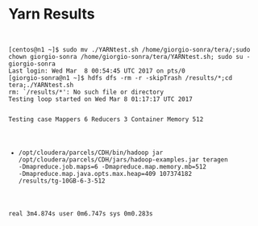 # Yarn Results


<div style="overflow-y: scroll; height:400px;"><pre><code>
[centos@n1 ~]$ sudo mv ./YARNtest.sh /home/giorgio-sonra/tera/;sudo chown giorgio-sonra /home/giorgio-sonra/tera/YARNtest.sh; sudo su - giorgio-sonra
Last login: Wed Mar  8 00:54:45 UTC 2017 on pts/0
[giorgio-sonra@n1 ~]$ hdfs dfs -rm -r -skipTrash /results/*;cd tera;./YARNtest.sh
rm: `/results/*': No such file or directory
Testing loop started on Wed Mar 8 01:17:17 UTC 2017

Testing case
Mappers 6
Reducers 3
Container Memory 512
+ /opt/cloudera/parcels/CDH/bin/hadoop jar /opt/cloudera/parcels/CDH/jars/hadoop-examples.jar teragen -Dmapreduce.job.maps=6 -Dmapreduce.map.memory.mb=512 -Dmapreduce.map.java.opts.max.heap=409 107374182 /results/tg-10GB-6-3-512

real	3m4.874s
user	0m6.747s
sys	0m0.283s
+ /opt/cloudera/parcels/CDH/bin/hadoop jar /opt/cloudera/parcels/CDH/jars/hadoop-examples.jar terasort -Dmapreduce.job.maps=6 -Dmapreduce.job.reduces=3 -Dmapreduce.map.memory.mb=512 -Dmapreduce.map.java.opts.max.heap=409 -Dmapreduce.reduce.memory.mb=512 -Dmapreduce.reduce.java.opts.max.heap=409 /results/tg-10GB-6-3-512 /results/ts-10GB-6-3-512

real	4m6.026s
user	0m8.819s
sys	0m0.315s
+ set +x
Deleted /results/tg-10GB-6-3-512
Deleted /results/ts-10GB-6-3-512

Testing case
Mappers 6
Reducers 3
Container Memory 1024
+ /opt/cloudera/parcels/CDH/bin/hadoop jar /opt/cloudera/parcels/CDH/jars/hadoop-examples.jar teragen -Dmapreduce.job.maps=6 -Dmapreduce.map.memory.mb=1024 -Dmapreduce.map.java.opts.max.heap=819 107374182 /results/tg-10GB-6-3-1024

real	2m48.788s
user	0m6.392s
sys	0m0.304s
+ /opt/cloudera/parcels/CDH/bin/hadoop jar /opt/cloudera/parcels/CDH/jars/hadoop-examples.jar terasort -Dmapreduce.job.maps=6 -Dmapreduce.job.reduces=3 -Dmapreduce.map.memory.mb=1024 -Dmapreduce.map.java.opts.max.heap=819 -Dmapreduce.reduce.memory.mb=1024 -Dmapreduce.reduce.java.opts.max.heap=819 /results/tg-10GB-6-3-1024 /results/ts-10GB-6-3-1024

real	4m15.189s
user	0m8.517s
sys	0m0.358s
+ set +x
Deleted /results/tg-10GB-6-3-1024
Deleted /results/ts-10GB-6-3-1024

Testing case
Mappers 6
Reducers 3
Container Memory 2048
+ /opt/cloudera/parcels/CDH/bin/hadoop jar /opt/cloudera/parcels/CDH/jars/hadoop-examples.jar teragen -Dmapreduce.job.maps=6 -Dmapreduce.map.memory.mb=2048 -Dmapreduce.map.java.opts.max.heap=1638 107374182 /results/tg-10GB-6-3-2048

real	3m3.247s
user	0m6.445s
sys	0m0.270s
+ /opt/cloudera/parcels/CDH/bin/hadoop jar /opt/cloudera/parcels/CDH/jars/hadoop-examples.jar terasort -Dmapreduce.job.maps=6 -Dmapreduce.job.reduces=3 -Dmapreduce.map.memory.mb=2048 -Dmapreduce.map.java.opts.max.heap=1638 -Dmapreduce.reduce.memory.mb=2048 -Dmapreduce.reduce.java.opts.max.heap=1638 /results/tg-10GB-6-3-2048 /results/ts-10GB-6-3-2048

real	3m58.502s
user	0m8.498s
sys	0m0.329s
+ set +x
Deleted /results/tg-10GB-6-3-2048
Deleted /results/ts-10GB-6-3-2048

Testing case
Mappers 6
Reducers 3
Container Memory 2730
+ /opt/cloudera/parcels/CDH/bin/hadoop jar /opt/cloudera/parcels/CDH/jars/hadoop-examples.jar teragen -Dmapreduce.job.maps=6 -Dmapreduce.map.memory.mb=2730 -Dmapreduce.map.java.opts.max.heap=2184 107374182 /results/tg-10GB-6-3-2730

real	2m55.616s
user	0m6.163s
sys	0m0.275s
+ /opt/cloudera/parcels/CDH/bin/hadoop jar /opt/cloudera/parcels/CDH/jars/hadoop-examples.jar terasort -Dmapreduce.job.maps=6 -Dmapreduce.job.reduces=3 -Dmapreduce.map.memory.mb=2730 -Dmapreduce.map.java.opts.max.heap=2184 -Dmapreduce.reduce.memory.mb=2730 -Dmapreduce.reduce.java.opts.max.heap=2184 /results/tg-10GB-6-3-2730 /results/ts-10GB-6-3-2730

real	4m16.464s
user	0m8.690s
sys	0m0.330s
+ set +x
Deleted /results/tg-10GB-6-3-2730
Deleted /results/ts-10GB-6-3-2730

Testing case
Mappers 6
Reducers 6
Container Memory 512
+ /opt/cloudera/parcels/CDH/bin/hadoop jar /opt/cloudera/parcels/CDH/jars/hadoop-examples.jar teragen -Dmapreduce.job.maps=6 -Dmapreduce.map.memory.mb=512 -Dmapreduce.map.java.opts.max.heap=409 107374182 /results/tg-10GB-6-6-512

real	2m53.985s
user	0m6.052s
sys	0m0.324s
+ /opt/cloudera/parcels/CDH/bin/hadoop jar /opt/cloudera/parcels/CDH/jars/hadoop-examples.jar terasort -Dmapreduce.job.maps=6 -Dmapreduce.job.reduces=6 -Dmapreduce.map.memory.mb=512 -Dmapreduce.map.java.opts.max.heap=409 -Dmapreduce.reduce.memory.mb=512 -Dmapreduce.reduce.java.opts.max.heap=409 /results/tg-10GB-6-6-512 /results/ts-10GB-6-6-512

real	3m57.228s
user	0m8.154s
sys	0m0.324s
+ set +x
Deleted /results/tg-10GB-6-6-512
Deleted /results/ts-10GB-6-6-512

Testing case
Mappers 6
Reducers 6
Container Memory 1024
+ /opt/cloudera/parcels/CDH/bin/hadoop jar /opt/cloudera/parcels/CDH/jars/hadoop-examples.jar teragen -Dmapreduce.job.maps=6 -Dmapreduce.map.memory.mb=1024 -Dmapreduce.map.java.opts.max.heap=819 107374182 /results/tg-10GB-6-6-1024

real	2m52.809s
user	0m6.239s
sys	0m0.268s
+ /opt/cloudera/parcels/CDH/bin/hadoop jar /opt/cloudera/parcels/CDH/jars/hadoop-examples.jar terasort -Dmapreduce.job.maps=6 -Dmapreduce.job.reduces=6 -Dmapreduce.map.memory.mb=1024 -Dmapreduce.map.java.opts.max.heap=819 -Dmapreduce.reduce.memory.mb=1024 -Dmapreduce.reduce.java.opts.max.heap=819 /results/tg-10GB-6-6-1024 /results/ts-10GB-6-6-1024

real	3m46.358s
user	0m8.615s
sys	0m0.299s
+ set +x
Deleted /results/tg-10GB-6-6-1024
Deleted /results/ts-10GB-6-6-1024

Testing case
Mappers 6
Reducers 6
Container Memory 2048
+ /opt/cloudera/parcels/CDH/bin/hadoop jar /opt/cloudera/parcels/CDH/jars/hadoop-examples.jar teragen -Dmapreduce.job.maps=6 -Dmapreduce.map.memory.mb=2048 -Dmapreduce.map.java.opts.max.heap=1638 107374182 /results/tg-10GB-6-6-2048

real	2m55.605s
user	0m6.096s
sys	0m0.279s
+ /opt/cloudera/parcels/CDH/bin/hadoop jar /opt/cloudera/parcels/CDH/jars/hadoop-examples.jar terasort -Dmapreduce.job.maps=6 -Dmapreduce.job.reduces=6 -Dmapreduce.map.memory.mb=2048 -Dmapreduce.map.java.opts.max.heap=1638 -Dmapreduce.reduce.memory.mb=2048 -Dmapreduce.reduce.java.opts.max.heap=1638 /results/tg-10GB-6-6-2048 /results/ts-10GB-6-6-2048

real	3m39.623s
user	0m8.128s
sys	0m0.325s
+ set +x
Deleted /results/tg-10GB-6-6-2048
Deleted /results/ts-10GB-6-6-2048

Testing case
Mappers 6
Reducers 6
Container Memory 2730
+ /opt/cloudera/parcels/CDH/bin/hadoop jar /opt/cloudera/parcels/CDH/jars/hadoop-examples.jar teragen -Dmapreduce.job.maps=6 -Dmapreduce.map.memory.mb=2730 -Dmapreduce.map.java.opts.max.heap=2184 107374182 /results/tg-10GB-6-6-2730

real	2m53.396s
user	0m6.039s
sys	0m0.267s
+ /opt/cloudera/parcels/CDH/bin/hadoop jar /opt/cloudera/parcels/CDH/jars/hadoop-examples.jar terasort -Dmapreduce.job.maps=6 -Dmapreduce.job.reduces=6 -Dmapreduce.map.memory.mb=2730 -Dmapreduce.map.java.opts.max.heap=2184 -Dmapreduce.reduce.memory.mb=2730 -Dmapreduce.reduce.java.opts.max.heap=2184 /results/tg-10GB-6-6-2730 /results/ts-10GB-6-6-2730

real	4m5.306s
user	0m8.336s
sys	0m0.331s
+ set +x
Deleted /results/tg-10GB-6-6-2730
Deleted /results/ts-10GB-6-6-2730

Testing case
Mappers 6
Reducers 8
Container Memory 512
+ /opt/cloudera/parcels/CDH/bin/hadoop jar /opt/cloudera/parcels/CDH/jars/hadoop-examples.jar teragen -Dmapreduce.job.maps=6 -Dmapreduce.map.memory.mb=512 -Dmapreduce.map.java.opts.max.heap=409 107374182 /results/tg-10GB-6-8-512

real	3m7.431s
user	0m6.105s
sys	0m0.278s
+ /opt/cloudera/parcels/CDH/bin/hadoop jar /opt/cloudera/parcels/CDH/jars/hadoop-examples.jar terasort -Dmapreduce.job.maps=6 -Dmapreduce.job.reduces=8 -Dmapreduce.map.memory.mb=512 -Dmapreduce.map.java.opts.max.heap=409 -Dmapreduce.reduce.memory.mb=512 -Dmapreduce.reduce.java.opts.max.heap=409 /results/tg-10GB-6-8-512 /results/ts-10GB-6-8-512

real	3m54.540s
user	0m8.143s
sys	0m0.324s
+ set +x
Deleted /results/tg-10GB-6-8-512
Deleted /results/ts-10GB-6-8-512

Testing case
Mappers 6
Reducers 8
Container Memory 1024
+ /opt/cloudera/parcels/CDH/bin/hadoop jar /opt/cloudera/parcels/CDH/jars/hadoop-examples.jar teragen -Dmapreduce.job.maps=6 -Dmapreduce.map.memory.mb=1024 -Dmapreduce.map.java.opts.max.heap=819 107374182 /results/tg-10GB-6-8-1024

real	2m43.936s
user	0m6.037s
sys	0m0.284s
+ /opt/cloudera/parcels/CDH/bin/hadoop jar /opt/cloudera/parcels/CDH/jars/hadoop-examples.jar terasort -Dmapreduce.job.maps=6 -Dmapreduce.job.reduces=8 -Dmapreduce.map.memory.mb=1024 -Dmapreduce.map.java.opts.max.heap=819 -Dmapreduce.reduce.memory.mb=1024 -Dmapreduce.reduce.java.opts.max.heap=819 /results/tg-10GB-6-8-1024 /results/ts-10GB-6-8-1024

real	3m36.809s
user	0m8.686s
sys	0m0.307s
+ set +x
Deleted /results/tg-10GB-6-8-1024
Deleted /results/ts-10GB-6-8-1024

Testing case
Mappers 6
Reducers 8
Container Memory 2048
+ /opt/cloudera/parcels/CDH/bin/hadoop jar /opt/cloudera/parcels/CDH/jars/hadoop-examples.jar teragen -Dmapreduce.job.maps=6 -Dmapreduce.map.memory.mb=2048 -Dmapreduce.map.java.opts.max.heap=1638 107374182 /results/tg-10GB-6-8-2048

real	2m39.466s
user	0m6.463s
sys	0m0.259s
+ /opt/cloudera/parcels/CDH/bin/hadoop jar /opt/cloudera/parcels/CDH/jars/hadoop-examples.jar terasort -Dmapreduce.job.maps=6 -Dmapreduce.job.reduces=8 -Dmapreduce.map.memory.mb=2048 -Dmapreduce.map.java.opts.max.heap=1638 -Dmapreduce.reduce.memory.mb=2048 -Dmapreduce.reduce.java.opts.max.heap=1638 /results/tg-10GB-6-8-2048 /results/ts-10GB-6-8-2048

real	3m43.659s
user	0m8.611s
sys	0m0.320s
+ set +x
Deleted /results/tg-10GB-6-8-2048
Deleted /results/ts-10GB-6-8-2048

Testing case
Mappers 6
Reducers 8
Container Memory 2730
+ /opt/cloudera/parcels/CDH/bin/hadoop jar /opt/cloudera/parcels/CDH/jars/hadoop-examples.jar teragen -Dmapreduce.job.maps=6 -Dmapreduce.map.memory.mb=2730 -Dmapreduce.map.java.opts.max.heap=2184 107374182 /results/tg-10GB-6-8-2730

real	2m51.586s
user	0m6.045s
sys	0m0.251s
+ /opt/cloudera/parcels/CDH/bin/hadoop jar /opt/cloudera/parcels/CDH/jars/hadoop-examples.jar terasort -Dmapreduce.job.maps=6 -Dmapreduce.job.reduces=8 -Dmapreduce.map.memory.mb=2730 -Dmapreduce.map.java.opts.max.heap=2184 -Dmapreduce.reduce.memory.mb=2730 -Dmapreduce.reduce.java.opts.max.heap=2184 /results/tg-10GB-6-8-2730 /results/ts-10GB-6-8-2730

real	4m6.066s
user	0m8.918s
sys	0m0.302s
+ set +x
Deleted /results/tg-10GB-6-8-2730
Deleted /results/ts-10GB-6-8-2730

Testing case
Mappers 6
Reducers 9
Container Memory 512
+ /opt/cloudera/parcels/CDH/bin/hadoop jar /opt/cloudera/parcels/CDH/jars/hadoop-examples.jar teragen -Dmapreduce.job.maps=6 -Dmapreduce.map.memory.mb=512 -Dmapreduce.map.java.opts.max.heap=409 107374182 /results/tg-10GB-6-9-512

real	2m51.133s
user	0m6.513s
sys	0m0.279s
+ /opt/cloudera/parcels/CDH/bin/hadoop jar /opt/cloudera/parcels/CDH/jars/hadoop-examples.jar terasort -Dmapreduce.job.maps=6 -Dmapreduce.job.reduces=9 -Dmapreduce.map.memory.mb=512 -Dmapreduce.map.java.opts.max.heap=409 -Dmapreduce.reduce.memory.mb=512 -Dmapreduce.reduce.java.opts.max.heap=409 /results/tg-10GB-6-9-512 /results/ts-10GB-6-9-512

real	3m44.606s
user	0m8.427s
sys	0m0.359s
+ set +x
Deleted /results/tg-10GB-6-9-512
Deleted /results/ts-10GB-6-9-512

Testing case
Mappers 6
Reducers 9
Container Memory 1024
+ /opt/cloudera/parcels/CDH/bin/hadoop jar /opt/cloudera/parcels/CDH/jars/hadoop-examples.jar teragen -Dmapreduce.job.maps=6 -Dmapreduce.map.memory.mb=1024 -Dmapreduce.map.java.opts.max.heap=819 107374182 /results/tg-10GB-6-9-1024

real	2m50.111s
user	0m6.121s
sys	0m0.272s
+ /opt/cloudera/parcels/CDH/bin/hadoop jar /opt/cloudera/parcels/CDH/jars/hadoop-examples.jar terasort -Dmapreduce.job.maps=6 -Dmapreduce.job.reduces=9 -Dmapreduce.map.memory.mb=1024 -Dmapreduce.map.java.opts.max.heap=819 -Dmapreduce.reduce.memory.mb=1024 -Dmapreduce.reduce.java.opts.max.heap=819 /results/tg-10GB-6-9-1024 /results/ts-10GB-6-9-1024

real	3m38.574s
user	0m8.656s
sys	0m0.320s
+ set +x
Deleted /results/tg-10GB-6-9-1024
Deleted /results/ts-10GB-6-9-1024

Testing case
Mappers 6
Reducers 9
Container Memory 2048
+ /opt/cloudera/parcels/CDH/bin/hadoop jar /opt/cloudera/parcels/CDH/jars/hadoop-examples.jar teragen -Dmapreduce.job.maps=6 -Dmapreduce.map.memory.mb=2048 -Dmapreduce.map.java.opts.max.heap=1638 107374182 /results/tg-10GB-6-9-2048

real	2m45.503s
user	0m6.072s
sys	0m0.257s
+ /opt/cloudera/parcels/CDH/bin/hadoop jar /opt/cloudera/parcels/CDH/jars/hadoop-examples.jar terasort -Dmapreduce.job.maps=6 -Dmapreduce.job.reduces=9 -Dmapreduce.map.memory.mb=2048 -Dmapreduce.map.java.opts.max.heap=1638 -Dmapreduce.reduce.memory.mb=2048 -Dmapreduce.reduce.java.opts.max.heap=1638 /results/tg-10GB-6-9-2048 /results/ts-10GB-6-9-2048

real	3m47.547s
user	0m8.432s
sys	0m0.340s
+ set +x
Deleted /results/tg-10GB-6-9-2048
Deleted /results/ts-10GB-6-9-2048

Testing case
Mappers 6
Reducers 9
Container Memory 2730
+ /opt/cloudera/parcels/CDH/bin/hadoop jar /opt/cloudera/parcels/CDH/jars/hadoop-examples.jar teragen -Dmapreduce.job.maps=6 -Dmapreduce.map.memory.mb=2730 -Dmapreduce.map.java.opts.max.heap=2184 107374182 /results/tg-10GB-6-9-2730

real	2m47.586s
user	0m6.139s
sys	0m0.274s
+ /opt/cloudera/parcels/CDH/bin/hadoop jar /opt/cloudera/parcels/CDH/jars/hadoop-examples.jar terasort -Dmapreduce.job.maps=6 -Dmapreduce.job.reduces=9 -Dmapreduce.map.memory.mb=2730 -Dmapreduce.map.java.opts.max.heap=2184 -Dmapreduce.reduce.memory.mb=2730 -Dmapreduce.reduce.java.opts.max.heap=2184 /results/tg-10GB-6-9-2730 /results/ts-10GB-6-9-2730

real	4m6.155s
user	0m8.688s
sys	0m0.319s
+ set +x
Deleted /results/tg-10GB-6-9-2730
Deleted /results/ts-10GB-6-9-2730

Testing case
Mappers 8
Reducers 3
Container Memory 512
+ /opt/cloudera/parcels/CDH/bin/hadoop jar /opt/cloudera/parcels/CDH/jars/hadoop-examples.jar teragen -Dmapreduce.job.maps=8 -Dmapreduce.map.memory.mb=512 -Dmapreduce.map.java.opts.max.heap=409 107374182 /results/tg-10GB-8-3-512

real	2m51.201s
user	0m6.528s
sys	0m0.276s
+ /opt/cloudera/parcels/CDH/bin/hadoop jar /opt/cloudera/parcels/CDH/jars/hadoop-examples.jar terasort -Dmapreduce.job.maps=8 -Dmapreduce.job.reduces=3 -Dmapreduce.map.memory.mb=512 -Dmapreduce.map.java.opts.max.heap=409 -Dmapreduce.reduce.memory.mb=512 -Dmapreduce.reduce.java.opts.max.heap=409 /results/tg-10GB-8-3-512 /results/ts-10GB-8-3-512

real	4m1.297s
user	0m8.903s
sys	0m0.338s
+ set +x
Deleted /results/tg-10GB-8-3-512
Deleted /results/ts-10GB-8-3-512

Testing case
Mappers 8
Reducers 3
Container Memory 1024
+ /opt/cloudera/parcels/CDH/bin/hadoop jar /opt/cloudera/parcels/CDH/jars/hadoop-examples.jar teragen -Dmapreduce.job.maps=8 -Dmapreduce.map.memory.mb=1024 -Dmapreduce.map.java.opts.max.heap=819 107374182 /results/tg-10GB-8-3-1024

real	2m46.603s
user	0m6.255s
sys	0m0.302s
+ /opt/cloudera/parcels/CDH/bin/hadoop jar /opt/cloudera/parcels/CDH/jars/hadoop-examples.jar terasort -Dmapreduce.job.maps=8 -Dmapreduce.job.reduces=3 -Dmapreduce.map.memory.mb=1024 -Dmapreduce.map.java.opts.max.heap=819 -Dmapreduce.reduce.memory.mb=1024 -Dmapreduce.reduce.java.opts.max.heap=819 /results/tg-10GB-8-3-1024 /results/ts-10GB-8-3-1024

real	4m6.744s
user	0m8.584s
sys	0m0.314s
+ set +x
Deleted /results/tg-10GB-8-3-1024
Deleted /results/ts-10GB-8-3-1024

Testing case
Mappers 8
Reducers 3
Container Memory 2048
+ /opt/cloudera/parcels/CDH/bin/hadoop jar /opt/cloudera/parcels/CDH/jars/hadoop-examples.jar teragen -Dmapreduce.job.maps=8 -Dmapreduce.map.memory.mb=2048 -Dmapreduce.map.java.opts.max.heap=1638 107374182 /results/tg-10GB-8-3-2048

real	2m46.880s
user	0m6.277s
sys	0m0.295s
+ /opt/cloudera/parcels/CDH/bin/hadoop jar /opt/cloudera/parcels/CDH/jars/hadoop-examples.jar terasort -Dmapreduce.job.maps=8 -Dmapreduce.job.reduces=3 -Dmapreduce.map.memory.mb=2048 -Dmapreduce.map.java.opts.max.heap=1638 -Dmapreduce.reduce.memory.mb=2048 -Dmapreduce.reduce.java.opts.max.heap=1638 /results/tg-10GB-8-3-2048 /results/ts-10GB-8-3-2048

real	3m46.158s
user	0m8.182s
sys	0m0.285s
+ set +x
Deleted /results/tg-10GB-8-3-2048
Deleted /results/ts-10GB-8-3-2048

Testing case
Mappers 8
Reducers 3
Container Memory 2730
+ /opt/cloudera/parcels/CDH/bin/hadoop jar /opt/cloudera/parcels/CDH/jars/hadoop-examples.jar teragen -Dmapreduce.job.maps=8 -Dmapreduce.map.memory.mb=2730 -Dmapreduce.map.java.opts.max.heap=2184 107374182 /results/tg-10GB-8-3-2730

real	3m3.766s
user	0m6.178s
sys	0m0.259s
+ /opt/cloudera/parcels/CDH/bin/hadoop jar /opt/cloudera/parcels/CDH/jars/hadoop-examples.jar terasort -Dmapreduce.job.maps=8 -Dmapreduce.job.reduces=3 -Dmapreduce.map.memory.mb=2730 -Dmapreduce.map.java.opts.max.heap=2184 -Dmapreduce.reduce.memory.mb=2730 -Dmapreduce.reduce.java.opts.max.heap=2184 /results/tg-10GB-8-3-2730 /results/ts-10GB-8-3-2730

real	4m12.976s
user	0m8.493s
sys	0m0.315s
+ set +x
Deleted /results/tg-10GB-8-3-2730
Deleted /results/ts-10GB-8-3-2730

Testing case
Mappers 8
Reducers 6
Container Memory 512
+ /opt/cloudera/parcels/CDH/bin/hadoop jar /opt/cloudera/parcels/CDH/jars/hadoop-examples.jar teragen -Dmapreduce.job.maps=8 -Dmapreduce.map.memory.mb=512 -Dmapreduce.map.java.opts.max.heap=409 107374182 /results/tg-10GB-8-6-512

real	2m48.352s
user	0m6.232s
sys	0m0.274s
+ /opt/cloudera/parcels/CDH/bin/hadoop jar /opt/cloudera/parcels/CDH/jars/hadoop-examples.jar terasort -Dmapreduce.job.maps=8 -Dmapreduce.job.reduces=6 -Dmapreduce.map.memory.mb=512 -Dmapreduce.map.java.opts.max.heap=409 -Dmapreduce.reduce.memory.mb=512 -Dmapreduce.reduce.java.opts.max.heap=409 /results/tg-10GB-8-6-512 /results/ts-10GB-8-6-512

real	3m40.772s
user	0m8.177s
sys	0m0.321s
+ set +x
Deleted /results/tg-10GB-8-6-512
Deleted /results/ts-10GB-8-6-512

Testing case
Mappers 8
Reducers 6
Container Memory 1024
+ /opt/cloudera/parcels/CDH/bin/hadoop jar /opt/cloudera/parcels/CDH/jars/hadoop-examples.jar teragen -Dmapreduce.job.maps=8 -Dmapreduce.map.memory.mb=1024 -Dmapreduce.map.java.opts.max.heap=819 107374182 /results/tg-10GB-8-6-1024

real	2m47.797s
user	0m6.533s
sys	0m0.281s
+ /opt/cloudera/parcels/CDH/bin/hadoop jar /opt/cloudera/parcels/CDH/jars/hadoop-examples.jar terasort -Dmapreduce.job.maps=8 -Dmapreduce.job.reduces=6 -Dmapreduce.map.memory.mb=1024 -Dmapreduce.map.java.opts.max.heap=819 -Dmapreduce.reduce.memory.mb=1024 -Dmapreduce.reduce.java.opts.max.heap=819 /results/tg-10GB-8-6-1024 /results/ts-10GB-8-6-1024

real	3m30.338s
user	0m8.488s
sys	0m0.329s
+ set +x
Deleted /results/tg-10GB-8-6-1024
Deleted /results/ts-10GB-8-6-1024

Testing case
Mappers 8
Reducers 6
Container Memory 2048
+ /opt/cloudera/parcels/CDH/bin/hadoop jar /opt/cloudera/parcels/CDH/jars/hadoop-examples.jar teragen -Dmapreduce.job.maps=8 -Dmapreduce.map.memory.mb=2048 -Dmapreduce.map.java.opts.max.heap=1638 107374182 /results/tg-10GB-8-6-2048

real	2m48.855s
user	0m6.090s
sys	0m0.280s
+ /opt/cloudera/parcels/CDH/bin/hadoop jar /opt/cloudera/parcels/CDH/jars/hadoop-examples.jar terasort -Dmapreduce.job.maps=8 -Dmapreduce.job.reduces=6 -Dmapreduce.map.memory.mb=2048 -Dmapreduce.map.java.opts.max.heap=1638 -Dmapreduce.reduce.memory.mb=2048 -Dmapreduce.reduce.java.opts.max.heap=1638 /results/tg-10GB-8-6-2048 /results/ts-10GB-8-6-2048

real	3m35.341s
user	0m8.292s
sys	0m0.326s
+ set +x
Deleted /results/tg-10GB-8-6-2048
Deleted /results/ts-10GB-8-6-2048

Testing case
Mappers 8
Reducers 6
Container Memory 2730
+ /opt/cloudera/parcels/CDH/bin/hadoop jar /opt/cloudera/parcels/CDH/jars/hadoop-examples.jar teragen -Dmapreduce.job.maps=8 -Dmapreduce.map.memory.mb=2730 -Dmapreduce.map.java.opts.max.heap=2184 107374182 /results/tg-10GB-8-6-2730

real	2m57.660s
user	0m6.154s
sys	0m0.243s
+ /opt/cloudera/parcels/CDH/bin/hadoop jar /opt/cloudera/parcels/CDH/jars/hadoop-examples.jar terasort -Dmapreduce.job.maps=8 -Dmapreduce.job.reduces=6 -Dmapreduce.map.memory.mb=2730 -Dmapreduce.map.java.opts.max.heap=2184 -Dmapreduce.reduce.memory.mb=2730 -Dmapreduce.reduce.java.opts.max.heap=2184 /results/tg-10GB-8-6-2730 /results/ts-10GB-8-6-2730

real	3m50.342s
user	0m7.899s
sys	0m0.336s
+ set +x
Deleted /results/tg-10GB-8-6-2730
Deleted /results/ts-10GB-8-6-2730

Testing case
Mappers 8
Reducers 8
Container Memory 512
+ /opt/cloudera/parcels/CDH/bin/hadoop jar /opt/cloudera/parcels/CDH/jars/hadoop-examples.jar teragen -Dmapreduce.job.maps=8 -Dmapreduce.map.memory.mb=512 -Dmapreduce.map.java.opts.max.heap=409 107374182 /results/tg-10GB-8-8-512

real	2m41.975s
user	0m6.248s
sys	0m0.271s
+ /opt/cloudera/parcels/CDH/bin/hadoop jar /opt/cloudera/parcels/CDH/jars/hadoop-examples.jar terasort -Dmapreduce.job.maps=8 -Dmapreduce.job.reduces=8 -Dmapreduce.map.memory.mb=512 -Dmapreduce.map.java.opts.max.heap=409 -Dmapreduce.reduce.memory.mb=512 -Dmapreduce.reduce.java.opts.max.heap=409 /results/tg-10GB-8-8-512 /results/ts-10GB-8-8-512

real	3m41.174s
user	0m9.017s
sys	0m0.353s
+ set +x
Deleted /results/tg-10GB-8-8-512
Deleted /results/ts-10GB-8-8-512

Testing case
Mappers 8
Reducers 8
Container Memory 1024
+ /opt/cloudera/parcels/CDH/bin/hadoop jar /opt/cloudera/parcels/CDH/jars/hadoop-examples.jar teragen -Dmapreduce.job.maps=8 -Dmapreduce.map.memory.mb=1024 -Dmapreduce.map.java.opts.max.heap=819 107374182 /results/tg-10GB-8-8-1024

real	2m45.048s
user	0m6.168s
sys	0m0.310s
+ /opt/cloudera/parcels/CDH/bin/hadoop jar /opt/cloudera/parcels/CDH/jars/hadoop-examples.jar terasort -Dmapreduce.job.maps=8 -Dmapreduce.job.reduces=8 -Dmapreduce.map.memory.mb=1024 -Dmapreduce.map.java.opts.max.heap=819 -Dmapreduce.reduce.memory.mb=1024 -Dmapreduce.reduce.java.opts.max.heap=819 /results/tg-10GB-8-8-1024 /results/ts-10GB-8-8-1024

real	3m30.438s
user	0m8.317s
sys	0m0.333s
+ set +x
Deleted /results/tg-10GB-8-8-1024
Deleted /results/ts-10GB-8-8-1024

Testing case
Mappers 8
Reducers 8
Container Memory 2048
+ /opt/cloudera/parcels/CDH/bin/hadoop jar /opt/cloudera/parcels/CDH/jars/hadoop-examples.jar teragen -Dmapreduce.job.maps=8 -Dmapreduce.map.memory.mb=2048 -Dmapreduce.map.java.opts.max.heap=1638 107374182 /results/tg-10GB-8-8-2048

real	2m46.087s
user	0m6.146s
sys	0m0.256s
+ /opt/cloudera/parcels/CDH/bin/hadoop jar /opt/cloudera/parcels/CDH/jars/hadoop-examples.jar terasort -Dmapreduce.job.maps=8 -Dmapreduce.job.reduces=8 -Dmapreduce.map.memory.mb=2048 -Dmapreduce.map.java.opts.max.heap=1638 -Dmapreduce.reduce.memory.mb=2048 -Dmapreduce.reduce.java.opts.max.heap=1638 /results/tg-10GB-8-8-2048 /results/ts-10GB-8-8-2048

real	3m35.343s
user	0m8.194s
sys	0m0.344s
+ set +x
Deleted /results/tg-10GB-8-8-2048
Deleted /results/ts-10GB-8-8-2048

Testing case
Mappers 8
Reducers 8
Container Memory 2730
+ /opt/cloudera/parcels/CDH/bin/hadoop jar /opt/cloudera/parcels/CDH/jars/hadoop-examples.jar teragen -Dmapreduce.job.maps=8 -Dmapreduce.map.memory.mb=2730 -Dmapreduce.map.java.opts.max.heap=2184 107374182 /results/tg-10GB-8-8-2730

real	2m55.587s
user	0m6.451s
sys	0m0.373s
+ /opt/cloudera/parcels/CDH/bin/hadoop jar /opt/cloudera/parcels/CDH/jars/hadoop-examples.jar terasort -Dmapreduce.job.maps=8 -Dmapreduce.job.reduces=8 -Dmapreduce.map.memory.mb=2730 -Dmapreduce.map.java.opts.max.heap=2184 -Dmapreduce.reduce.memory.mb=2730 -Dmapreduce.reduce.java.opts.max.heap=2184 /results/tg-10GB-8-8-2730 /results/ts-10GB-8-8-2730

real	4m10.409s
user	0m8.482s
sys	0m0.379s
+ set +x
Deleted /results/tg-10GB-8-8-2730
Deleted /results/ts-10GB-8-8-2730

Testing case
Mappers 8
Reducers 9
Container Memory 512
+ /opt/cloudera/parcels/CDH/bin/hadoop jar /opt/cloudera/parcels/CDH/jars/hadoop-examples.jar teragen -Dmapreduce.job.maps=8 -Dmapreduce.map.memory.mb=512 -Dmapreduce.map.java.opts.max.heap=409 107374182 /results/tg-10GB-8-9-512

real	3m1.247s
user	0m6.073s
sys	0m0.269s
+ /opt/cloudera/parcels/CDH/bin/hadoop jar /opt/cloudera/parcels/CDH/jars/hadoop-examples.jar terasort -Dmapreduce.job.maps=8 -Dmapreduce.job.reduces=9 -Dmapreduce.map.memory.mb=512 -Dmapreduce.map.java.opts.max.heap=409 -Dmapreduce.reduce.memory.mb=512 -Dmapreduce.reduce.java.opts.max.heap=409 /results/tg-10GB-8-9-512 /results/ts-10GB-8-9-512

real	3m53.907s
user	0m8.274s
sys	0m0.358s
+ set +x
Deleted /results/tg-10GB-8-9-512
Deleted /results/ts-10GB-8-9-512

Testing case
Mappers 8
Reducers 9
Container Memory 1024
+ /opt/cloudera/parcels/CDH/bin/hadoop jar /opt/cloudera/parcels/CDH/jars/hadoop-examples.jar teragen -Dmapreduce.job.maps=8 -Dmapreduce.map.memory.mb=1024 -Dmapreduce.map.java.opts.max.heap=819 107374182 /results/tg-10GB-8-9-1024

real	2m53.085s
user	0m6.179s
sys	0m0.263s
+ /opt/cloudera/parcels/CDH/bin/hadoop jar /opt/cloudera/parcels/CDH/jars/hadoop-examples.jar terasort -Dmapreduce.job.maps=8 -Dmapreduce.job.reduces=9 -Dmapreduce.map.memory.mb=1024 -Dmapreduce.map.java.opts.max.heap=819 -Dmapreduce.reduce.memory.mb=1024 -Dmapreduce.reduce.java.opts.max.heap=819 /results/tg-10GB-8-9-1024 /results/ts-10GB-8-9-1024

real	3m50.503s
user	0m8.287s
sys	0m0.320s
+ set +x
Deleted /results/tg-10GB-8-9-1024
Deleted /results/ts-10GB-8-9-1024

Testing case
Mappers 8
Reducers 9
Container Memory 2048
+ /opt/cloudera/parcels/CDH/bin/hadoop jar /opt/cloudera/parcels/CDH/jars/hadoop-examples.jar teragen -Dmapreduce.job.maps=8 -Dmapreduce.map.memory.mb=2048 -Dmapreduce.map.java.opts.max.heap=1638 107374182 /results/tg-10GB-8-9-2048

real	2m52.337s
user	0m6.130s
sys	0m0.258s
+ /opt/cloudera/parcels/CDH/bin/hadoop jar /opt/cloudera/parcels/CDH/jars/hadoop-examples.jar terasort -Dmapreduce.job.maps=8 -Dmapreduce.job.reduces=9 -Dmapreduce.map.memory.mb=2048 -Dmapreduce.map.java.opts.max.heap=1638 -Dmapreduce.reduce.memory.mb=2048 -Dmapreduce.reduce.java.opts.max.heap=1638 /results/tg-10GB-8-9-2048 /results/ts-10GB-8-9-2048

real	3m52.659s
user	0m8.640s
sys	0m0.368s
+ set +x
Deleted /results/tg-10GB-8-9-2048
Deleted /results/ts-10GB-8-9-2048

Testing case
Mappers 8
Reducers 9
Container Memory 2730
+ /opt/cloudera/parcels/CDH/bin/hadoop jar /opt/cloudera/parcels/CDH/jars/hadoop-examples.jar teragen -Dmapreduce.job.maps=8 -Dmapreduce.map.memory.mb=2730 -Dmapreduce.map.java.opts.max.heap=2184 107374182 /results/tg-10GB-8-9-2730

real	3m17.501s
user	0m6.531s
sys	0m0.279s
+ /opt/cloudera/parcels/CDH/bin/hadoop jar /opt/cloudera/parcels/CDH/jars/hadoop-examples.jar terasort -Dmapreduce.job.maps=8 -Dmapreduce.job.reduces=9 -Dmapreduce.map.memory.mb=2730 -Dmapreduce.map.java.opts.max.heap=2184 -Dmapreduce.reduce.memory.mb=2730 -Dmapreduce.reduce.java.opts.max.heap=2184 /results/tg-10GB-8-9-2730 /results/ts-10GB-8-9-2730

real	4m7.649s
user	0m8.698s
sys	0m0.333s
+ set +x
Deleted /results/tg-10GB-8-9-2730
Deleted /results/ts-10GB-8-9-2730

Testing case
Mappers 9
Reducers 3
Container Memory 512
+ /opt/cloudera/parcels/CDH/bin/hadoop jar /opt/cloudera/parcels/CDH/jars/hadoop-examples.jar teragen -Dmapreduce.job.maps=9 -Dmapreduce.map.memory.mb=512 -Dmapreduce.map.java.opts.max.heap=409 107374182 /results/tg-10GB-9-3-512

real	2m55.558s
user	0m6.154s
sys	0m0.296s
+ /opt/cloudera/parcels/CDH/bin/hadoop jar /opt/cloudera/parcels/CDH/jars/hadoop-examples.jar terasort -Dmapreduce.job.maps=9 -Dmapreduce.job.reduces=3 -Dmapreduce.map.memory.mb=512 -Dmapreduce.map.java.opts.max.heap=409 -Dmapreduce.reduce.memory.mb=512 -Dmapreduce.reduce.java.opts.max.heap=409 /results/tg-10GB-9-3-512 /results/ts-10GB-9-3-512

real	4m7.298s
user	0m8.004s
sys	0m0.337s
+ set +x
Deleted /results/tg-10GB-9-3-512
Deleted /results/ts-10GB-9-3-512

Testing case
Mappers 9
Reducers 3
Container Memory 1024
+ /opt/cloudera/parcels/CDH/bin/hadoop jar /opt/cloudera/parcels/CDH/jars/hadoop-examples.jar teragen -Dmapreduce.job.maps=9 -Dmapreduce.map.memory.mb=1024 -Dmapreduce.map.java.opts.max.heap=819 107374182 /results/tg-10GB-9-3-1024

real	2m55.818s
user	0m6.239s
sys	0m0.305s
+ /opt/cloudera/parcels/CDH/bin/hadoop jar /opt/cloudera/parcels/CDH/jars/hadoop-examples.jar terasort -Dmapreduce.job.maps=9 -Dmapreduce.job.reduces=3 -Dmapreduce.map.memory.mb=1024 -Dmapreduce.map.java.opts.max.heap=819 -Dmapreduce.reduce.memory.mb=1024 -Dmapreduce.reduce.java.opts.max.heap=819 /results/tg-10GB-9-3-1024 /results/ts-10GB-9-3-1024

real	3m51.467s
user	0m8.391s
sys	0m0.335s
+ set +x
Deleted /results/tg-10GB-9-3-1024
Deleted /results/ts-10GB-9-3-1024

Testing case
Mappers 9
Reducers 3
Container Memory 2048
+ /opt/cloudera/parcels/CDH/bin/hadoop jar /opt/cloudera/parcels/CDH/jars/hadoop-examples.jar teragen -Dmapreduce.job.maps=9 -Dmapreduce.map.memory.mb=2048 -Dmapreduce.map.java.opts.max.heap=1638 107374182 /results/tg-10GB-9-3-2048

real	2m51.171s
user	0m6.250s
sys	0m0.273s
+ /opt/cloudera/parcels/CDH/bin/hadoop jar /opt/cloudera/parcels/CDH/jars/hadoop-examples.jar terasort -Dmapreduce.job.maps=9 -Dmapreduce.job.reduces=3 -Dmapreduce.map.memory.mb=2048 -Dmapreduce.map.java.opts.max.heap=1638 -Dmapreduce.reduce.memory.mb=2048 -Dmapreduce.reduce.java.opts.max.heap=1638 /results/tg-10GB-9-3-2048 /results/ts-10GB-9-3-2048

real	3m41.228s
user	0m8.233s
sys	0m0.349s
+ set +x
Deleted /results/tg-10GB-9-3-2048
Deleted /results/ts-10GB-9-3-2048

Testing case
Mappers 9
Reducers 3
Container Memory 2730
+ /opt/cloudera/parcels/CDH/bin/hadoop jar /opt/cloudera/parcels/CDH/jars/hadoop-examples.jar teragen -Dmapreduce.job.maps=9 -Dmapreduce.map.memory.mb=2730 -Dmapreduce.map.java.opts.max.heap=2184 107374182 /results/tg-10GB-9-3-2730

real	2m56.535s
user	0m6.625s
sys	0m0.266s
+ /opt/cloudera/parcels/CDH/bin/hadoop jar /opt/cloudera/parcels/CDH/jars/hadoop-examples.jar terasort -Dmapreduce.job.maps=9 -Dmapreduce.job.reduces=3 -Dmapreduce.map.memory.mb=2730 -Dmapreduce.map.java.opts.max.heap=2184 -Dmapreduce.reduce.memory.mb=2730 -Dmapreduce.reduce.java.opts.max.heap=2184 /results/tg-10GB-9-3-2730 /results/ts-10GB-9-3-2730

real	3m57.435s
user	0m8.322s
sys	0m0.359s
+ set +x
Deleted /results/tg-10GB-9-3-2730
Deleted /results/ts-10GB-9-3-2730

Testing case
Mappers 9
Reducers 6
Container Memory 512
+ /opt/cloudera/parcels/CDH/bin/hadoop jar /opt/cloudera/parcels/CDH/jars/hadoop-examples.jar teragen -Dmapreduce.job.maps=9 -Dmapreduce.map.memory.mb=512 -Dmapreduce.map.java.opts.max.heap=409 107374182 /results/tg-10GB-9-6-512

real	2m55.172s
user	0m6.129s
sys	0m0.281s
+ /opt/cloudera/parcels/CDH/bin/hadoop jar /opt/cloudera/parcels/CDH/jars/hadoop-examples.jar terasort -Dmapreduce.job.maps=9 -Dmapreduce.job.reduces=6 -Dmapreduce.map.memory.mb=512 -Dmapreduce.map.java.opts.max.heap=409 -Dmapreduce.reduce.memory.mb=512 -Dmapreduce.reduce.java.opts.max.heap=409 /results/tg-10GB-9-6-512 /results/ts-10GB-9-6-512

real	3m45.142s
user	0m8.146s
sys	0m0.375s
+ set +x
Deleted /results/tg-10GB-9-6-512
Deleted /results/ts-10GB-9-6-512

Testing case
Mappers 9
Reducers 6
Container Memory 1024
+ /opt/cloudera/parcels/CDH/bin/hadoop jar /opt/cloudera/parcels/CDH/jars/hadoop-examples.jar teragen -Dmapreduce.job.maps=9 -Dmapreduce.map.memory.mb=1024 -Dmapreduce.map.java.opts.max.heap=819 107374182 /results/tg-10GB-9-6-1024

real	2m46.478s
user	0m6.036s
sys	0m0.319s
+ /opt/cloudera/parcels/CDH/bin/hadoop jar /opt/cloudera/parcels/CDH/jars/hadoop-examples.jar terasort -Dmapreduce.job.maps=9 -Dmapreduce.job.reduces=6 -Dmapreduce.map.memory.mb=1024 -Dmapreduce.map.java.opts.max.heap=819 -Dmapreduce.reduce.memory.mb=1024 -Dmapreduce.reduce.java.opts.max.heap=819 /results/tg-10GB-9-6-1024 /results/ts-10GB-9-6-1024

real	3m32.628s
user	0m8.215s
sys	0m0.358s
+ set +x
Deleted /results/tg-10GB-9-6-1024
Deleted /results/ts-10GB-9-6-1024

Testing case
Mappers 9
Reducers 6
Container Memory 2048
+ /opt/cloudera/parcels/CDH/bin/hadoop jar /opt/cloudera/parcels/CDH/jars/hadoop-examples.jar teragen -Dmapreduce.job.maps=9 -Dmapreduce.map.memory.mb=2048 -Dmapreduce.map.java.opts.max.heap=1638 107374182 /results/tg-10GB-9-6-2048

real	2m45.827s
user	0m6.222s
sys	0m0.254s
+ /opt/cloudera/parcels/CDH/bin/hadoop jar /opt/cloudera/parcels/CDH/jars/hadoop-examples.jar terasort -Dmapreduce.job.maps=9 -Dmapreduce.job.reduces=6 -Dmapreduce.map.memory.mb=2048 -Dmapreduce.map.java.opts.max.heap=1638 -Dmapreduce.reduce.memory.mb=2048 -Dmapreduce.reduce.java.opts.max.heap=1638 /results/tg-10GB-9-6-2048 /results/ts-10GB-9-6-2048

real	3m34.538s
user	0m8.172s
sys	0m0.308s
+ set +x
Deleted /results/tg-10GB-9-6-2048
Deleted /results/ts-10GB-9-6-2048

Testing case
Mappers 9
Reducers 6
Container Memory 2730
+ /opt/cloudera/parcels/CDH/bin/hadoop jar /opt/cloudera/parcels/CDH/jars/hadoop-examples.jar teragen -Dmapreduce.job.maps=9 -Dmapreduce.map.memory.mb=2730 -Dmapreduce.map.java.opts.max.heap=2184 107374182 /results/tg-10GB-9-6-2730

real	2m55.052s
user	0m6.116s
sys	0m0.309s
+ /opt/cloudera/parcels/CDH/bin/hadoop jar /opt/cloudera/parcels/CDH/jars/hadoop-examples.jar terasort -Dmapreduce.job.maps=9 -Dmapreduce.job.reduces=6 -Dmapreduce.map.memory.mb=2730 -Dmapreduce.map.java.opts.max.heap=2184 -Dmapreduce.reduce.memory.mb=2730 -Dmapreduce.reduce.java.opts.max.heap=2184 /results/tg-10GB-9-6-2730 /results/ts-10GB-9-6-2730

real	3m53.122s
user	0m8.193s
sys	0m0.331s
+ set +x
Deleted /results/tg-10GB-9-6-2730
Deleted /results/ts-10GB-9-6-2730

Testing case
Mappers 9
Reducers 8
Container Memory 512
+ /opt/cloudera/parcels/CDH/bin/hadoop jar /opt/cloudera/parcels/CDH/jars/hadoop-examples.jar teragen -Dmapreduce.job.maps=9 -Dmapreduce.map.memory.mb=512 -Dmapreduce.map.java.opts.max.heap=409 107374182 /results/tg-10GB-9-8-512

real	2m51.259s
user	0m6.210s
sys	0m0.262s
+ /opt/cloudera/parcels/CDH/bin/hadoop jar /opt/cloudera/parcels/CDH/jars/hadoop-examples.jar terasort -Dmapreduce.job.maps=9 -Dmapreduce.job.reduces=8 -Dmapreduce.map.memory.mb=512 -Dmapreduce.map.java.opts.max.heap=409 -Dmapreduce.reduce.memory.mb=512 -Dmapreduce.reduce.java.opts.max.heap=409 /results/tg-10GB-9-8-512 /results/ts-10GB-9-8-512

real	3m35.156s
user	0m8.135s
sys	0m0.314s
+ set +x
Deleted /results/tg-10GB-9-8-512
Deleted /results/ts-10GB-9-8-512

Testing case
Mappers 9
Reducers 8
Container Memory 1024
+ /opt/cloudera/parcels/CDH/bin/hadoop jar /opt/cloudera/parcels/CDH/jars/hadoop-examples.jar teragen -Dmapreduce.job.maps=9 -Dmapreduce.map.memory.mb=1024 -Dmapreduce.map.java.opts.max.heap=819 107374182 /results/tg-10GB-9-8-1024

real	2m54.553s
user	0m6.245s
sys	0m0.281s
+ /opt/cloudera/parcels/CDH/bin/hadoop jar /opt/cloudera/parcels/CDH/jars/hadoop-examples.jar terasort -Dmapreduce.job.maps=9 -Dmapreduce.job.reduces=8 -Dmapreduce.map.memory.mb=1024 -Dmapreduce.map.java.opts.max.heap=819 -Dmapreduce.reduce.memory.mb=1024 -Dmapreduce.reduce.java.opts.max.heap=819 /results/tg-10GB-9-8-1024 /results/ts-10GB-9-8-1024

real	3m28.351s
user	0m8.083s
sys	0m0.351s
+ set +x
Deleted /results/tg-10GB-9-8-1024
Deleted /results/ts-10GB-9-8-1024

Testing case
Mappers 9
Reducers 8
Container Memory 2048
+ /opt/cloudera/parcels/CDH/bin/hadoop jar /opt/cloudera/parcels/CDH/jars/hadoop-examples.jar teragen -Dmapreduce.job.maps=9 -Dmapreduce.map.memory.mb=2048 -Dmapreduce.map.java.opts.max.heap=1638 107374182 /results/tg-10GB-9-8-2048

real	2m49.513s
user	0m6.156s
sys	0m0.302s
+ /opt/cloudera/parcels/CDH/bin/hadoop jar /opt/cloudera/parcels/CDH/jars/hadoop-examples.jar terasort -Dmapreduce.job.maps=9 -Dmapreduce.job.reduces=8 -Dmapreduce.map.memory.mb=2048 -Dmapreduce.map.java.opts.max.heap=1638 -Dmapreduce.reduce.memory.mb=2048 -Dmapreduce.reduce.java.opts.max.heap=1638 /results/tg-10GB-9-8-2048 /results/ts-10GB-9-8-2048

real	3m48.934s
user	0m8.189s
sys	0m0.305s
+ set +x
Deleted /results/tg-10GB-9-8-2048
Deleted /results/ts-10GB-9-8-2048

Testing case
Mappers 9
Reducers 8
Container Memory 2730
+ /opt/cloudera/parcels/CDH/bin/hadoop jar /opt/cloudera/parcels/CDH/jars/hadoop-examples.jar teragen -Dmapreduce.job.maps=9 -Dmapreduce.map.memory.mb=2730 -Dmapreduce.map.java.opts.max.heap=2184 107374182 /results/tg-10GB-9-8-2730

real	2m55.541s
user	0m6.365s
sys	0m0.303s
+ /opt/cloudera/parcels/CDH/bin/hadoop jar /opt/cloudera/parcels/CDH/jars/hadoop-examples.jar terasort -Dmapreduce.job.maps=9 -Dmapreduce.job.reduces=8 -Dmapreduce.map.memory.mb=2730 -Dmapreduce.map.java.opts.max.heap=2184 -Dmapreduce.reduce.memory.mb=2730 -Dmapreduce.reduce.java.opts.max.heap=2184 /results/tg-10GB-9-8-2730 /results/ts-10GB-9-8-2730

real	3m58.639s
user	0m8.095s
sys	0m0.311s
+ set +x
Deleted /results/tg-10GB-9-8-2730
Deleted /results/ts-10GB-9-8-2730

Testing case
Mappers 9
Reducers 9
Container Memory 512
+ /opt/cloudera/parcels/CDH/bin/hadoop jar /opt/cloudera/parcels/CDH/jars/hadoop-examples.jar teragen -Dmapreduce.job.maps=9 -Dmapreduce.map.memory.mb=512 -Dmapreduce.map.java.opts.max.heap=409 107374182 /results/tg-10GB-9-9-512

real	2m54.326s
user	0m6.261s
sys	0m0.288s
+ /opt/cloudera/parcels/CDH/bin/hadoop jar /opt/cloudera/parcels/CDH/jars/hadoop-examples.jar terasort -Dmapreduce.job.maps=9 -Dmapreduce.job.reduces=9 -Dmapreduce.map.memory.mb=512 -Dmapreduce.map.java.opts.max.heap=409 -Dmapreduce.reduce.memory.mb=512 -Dmapreduce.reduce.java.opts.max.heap=409 /results/tg-10GB-9-9-512 /results/ts-10GB-9-9-512

real	3m45.355s
user	0m8.255s
sys	0m0.369s
+ set +x
Deleted /results/tg-10GB-9-9-512
Deleted /results/ts-10GB-9-9-512

Testing case
Mappers 9
Reducers 9
Container Memory 1024
+ /opt/cloudera/parcels/CDH/bin/hadoop jar /opt/cloudera/parcels/CDH/jars/hadoop-examples.jar teragen -Dmapreduce.job.maps=9 -Dmapreduce.map.memory.mb=1024 -Dmapreduce.map.java.opts.max.heap=819 107374182 /results/tg-10GB-9-9-1024

real	2m55.721s
user	0m6.423s
sys	0m0.297s
+ /opt/cloudera/parcels/CDH/bin/hadoop jar /opt/cloudera/parcels/CDH/jars/hadoop-examples.jar terasort -Dmapreduce.job.maps=9 -Dmapreduce.job.reduces=9 -Dmapreduce.map.memory.mb=1024 -Dmapreduce.map.java.opts.max.heap=819 -Dmapreduce.reduce.memory.mb=1024 -Dmapreduce.reduce.java.opts.max.heap=819 /results/tg-10GB-9-9-1024 /results/ts-10GB-9-9-1024

real	3m43.806s
user	0m8.024s
sys	0m0.355s
+ set +x
Deleted /results/tg-10GB-9-9-1024
Deleted /results/ts-10GB-9-9-1024

Testing case
Mappers 9
Reducers 9
Container Memory 2048
+ /opt/cloudera/parcels/CDH/bin/hadoop jar /opt/cloudera/parcels/CDH/jars/hadoop-examples.jar teragen -Dmapreduce.job.maps=9 -Dmapreduce.map.memory.mb=2048 -Dmapreduce.map.java.opts.max.heap=1638 107374182 /results/tg-10GB-9-9-2048

real	3m0.274s
user	0m6.084s
sys	0m0.317s
+ /opt/cloudera/parcels/CDH/bin/hadoop jar /opt/cloudera/parcels/CDH/jars/hadoop-examples.jar terasort -Dmapreduce.job.maps=9 -Dmapreduce.job.reduces=9 -Dmapreduce.map.memory.mb=2048 -Dmapreduce.map.java.opts.max.heap=1638 -Dmapreduce.reduce.memory.mb=2048 -Dmapreduce.reduce.java.opts.max.heap=1638 /results/tg-10GB-9-9-2048 /results/ts-10GB-9-9-2048

real	3m46.310s
user	0m8.335s
sys	0m0.359s
+ set +x
Deleted /results/tg-10GB-9-9-2048
Deleted /results/ts-10GB-9-9-2048

Testing case
Mappers 9
Reducers 9
Container Memory 2730
+ /opt/cloudera/parcels/CDH/bin/hadoop jar /opt/cloudera/parcels/CDH/jars/hadoop-examples.jar teragen -Dmapreduce.job.maps=9 -Dmapreduce.map.memory.mb=2730 -Dmapreduce.map.java.opts.max.heap=2184 107374182 /results/tg-10GB-9-9-2730

real	3m8.271s
user	0m6.253s
sys	0m0.319s
+ /opt/cloudera/parcels/CDH/bin/hadoop jar /opt/cloudera/parcels/CDH/jars/hadoop-examples.jar terasort -Dmapreduce.job.maps=9 -Dmapreduce.job.reduces=9 -Dmapreduce.map.memory.mb=2730 -Dmapreduce.map.java.opts.max.heap=2184 -Dmapreduce.reduce.memory.mb=2730 -Dmapreduce.reduce.java.opts.max.heap=2184 /results/tg-10GB-9-9-2730 /results/ts-10GB-9-9-2730

real	4m9.750s
user	0m8.529s
sys	0m0.373s
+ set +x
Deleted /results/tg-10GB-9-9-2730
Deleted /results/ts-10GB-9-9-2730

Testing case
Mappers 12
Reducers 3
Container Memory 512
+ /opt/cloudera/parcels/CDH/bin/hadoop jar /opt/cloudera/parcels/CDH/jars/hadoop-examples.jar teragen -Dmapreduce.job.maps=12 -Dmapreduce.map.memory.mb=512 -Dmapreduce.map.java.opts.max.heap=409 107374182 /results/tg-10GB-12-3-512

real	2m59.295s
user	0m6.550s
sys	0m0.271s
+ /opt/cloudera/parcels/CDH/bin/hadoop jar /opt/cloudera/parcels/CDH/jars/hadoop-examples.jar terasort -Dmapreduce.job.maps=12 -Dmapreduce.job.reduces=3 -Dmapreduce.map.memory.mb=512 -Dmapreduce.map.java.opts.max.heap=409 -Dmapreduce.reduce.memory.mb=512 -Dmapreduce.reduce.java.opts.max.heap=409 /results/tg-10GB-12-3-512 /results/ts-10GB-12-3-512

real	4m11.811s
user	0m8.855s
sys	0m0.332s
+ set +x
Deleted /results/tg-10GB-12-3-512
Deleted /results/ts-10GB-12-3-512

Testing case
Mappers 12
Reducers 3
Container Memory 1024
+ /opt/cloudera/parcels/CDH/bin/hadoop jar /opt/cloudera/parcels/CDH/jars/hadoop-examples.jar teragen -Dmapreduce.job.maps=12 -Dmapreduce.map.memory.mb=1024 -Dmapreduce.map.java.opts.max.heap=819 107374182 /results/tg-10GB-12-3-1024

real	3m2.633s
user	0m6.511s
sys	0m0.298s
+ /opt/cloudera/parcels/CDH/bin/hadoop jar /opt/cloudera/parcels/CDH/jars/hadoop-examples.jar terasort -Dmapreduce.job.maps=12 -Dmapreduce.job.reduces=3 -Dmapreduce.map.memory.mb=1024 -Dmapreduce.map.java.opts.max.heap=819 -Dmapreduce.reduce.memory.mb=1024 -Dmapreduce.reduce.java.opts.max.heap=819 /results/tg-10GB-12-3-1024 /results/ts-10GB-12-3-1024

real	4m15.777s
user	0m8.381s
sys	0m0.345s
+ set +x
Deleted /results/tg-10GB-12-3-1024
Deleted /results/ts-10GB-12-3-1024

Testing case
Mappers 12
Reducers 3
Container Memory 2048
+ /opt/cloudera/parcels/CDH/bin/hadoop jar /opt/cloudera/parcels/CDH/jars/hadoop-examples.jar teragen -Dmapreduce.job.maps=12 -Dmapreduce.map.memory.mb=2048 -Dmapreduce.map.java.opts.max.heap=1638 107374182 /results/tg-10GB-12-3-2048

real	2m59.621s
user	0m6.339s
sys	0m0.308s
+ /opt/cloudera/parcels/CDH/bin/hadoop jar /opt/cloudera/parcels/CDH/jars/hadoop-examples.jar terasort -Dmapreduce.job.maps=12 -Dmapreduce.job.reduces=3 -Dmapreduce.map.memory.mb=2048 -Dmapreduce.map.java.opts.max.heap=1638 -Dmapreduce.reduce.memory.mb=2048 -Dmapreduce.reduce.java.opts.max.heap=1638 /results/tg-10GB-12-3-2048 /results/ts-10GB-12-3-2048

real	4m7.819s
user	0m7.919s
sys	0m0.363s
+ set +x
Deleted /results/tg-10GB-12-3-2048
Deleted /results/ts-10GB-12-3-2048

Testing case
Mappers 12
Reducers 3
Container Memory 2730
+ /opt/cloudera/parcels/CDH/bin/hadoop jar /opt/cloudera/parcels/CDH/jars/hadoop-examples.jar teragen -Dmapreduce.job.maps=12 -Dmapreduce.map.memory.mb=2730 -Dmapreduce.map.java.opts.max.heap=2184 107374182 /results/tg-10GB-12-3-2730

real	3m6.771s
user	0m6.197s
sys	0m0.269s
+ /opt/cloudera/parcels/CDH/bin/hadoop jar /opt/cloudera/parcels/CDH/jars/hadoop-examples.jar terasort -Dmapreduce.job.maps=12 -Dmapreduce.job.reduces=3 -Dmapreduce.map.memory.mb=2730 -Dmapreduce.map.java.opts.max.heap=2184 -Dmapreduce.reduce.memory.mb=2730 -Dmapreduce.reduce.java.opts.max.heap=2184 /results/tg-10GB-12-3-2730 /results/ts-10GB-12-3-2730

real	4m20.141s
user	0m8.700s
sys	0m0.376s
+ set +x
Deleted /results/tg-10GB-12-3-2730
Deleted /results/ts-10GB-12-3-2730

Testing case
Mappers 12
Reducers 6
Container Memory 512
+ /opt/cloudera/parcels/CDH/bin/hadoop jar /opt/cloudera/parcels/CDH/jars/hadoop-examples.jar teragen -Dmapreduce.job.maps=12 -Dmapreduce.map.memory.mb=512 -Dmapreduce.map.java.opts.max.heap=409 107374182 /results/tg-10GB-12-6-512

real	2m58.010s
user	0m6.165s
sys	0m0.270s
+ /opt/cloudera/parcels/CDH/bin/hadoop jar /opt/cloudera/parcels/CDH/jars/hadoop-examples.jar terasort -Dmapreduce.job.maps=12 -Dmapreduce.job.reduces=6 -Dmapreduce.map.memory.mb=512 -Dmapreduce.map.java.opts.max.heap=409 -Dmapreduce.reduce.memory.mb=512 -Dmapreduce.reduce.java.opts.max.heap=409 /results/tg-10GB-12-6-512 /results/ts-10GB-12-6-512

real	3m45.241s
user	0m8.025s
sys	0m0.296s
+ set +x
Deleted /results/tg-10GB-12-6-512
Deleted /results/ts-10GB-12-6-512

Testing case
Mappers 12
Reducers 6
Container Memory 1024
+ /opt/cloudera/parcels/CDH/bin/hadoop jar /opt/cloudera/parcels/CDH/jars/hadoop-examples.jar teragen -Dmapreduce.job.maps=12 -Dmapreduce.map.memory.mb=1024 -Dmapreduce.map.java.opts.max.heap=819 107374182 /results/tg-10GB-12-6-1024

real	2m52.658s
user	0m6.115s
sys	0m0.278s
+ /opt/cloudera/parcels/CDH/bin/hadoop jar /opt/cloudera/parcels/CDH/jars/hadoop-examples.jar terasort -Dmapreduce.job.maps=12 -Dmapreduce.job.reduces=6 -Dmapreduce.map.memory.mb=1024 -Dmapreduce.map.java.opts.max.heap=819 -Dmapreduce.reduce.memory.mb=1024 -Dmapreduce.reduce.java.opts.max.heap=819 /results/tg-10GB-12-6-1024 /results/ts-10GB-12-6-1024

real	3m51.471s
user	0m8.457s
sys	0m0.367s
+ set +x
Deleted /results/tg-10GB-12-6-1024
Deleted /results/ts-10GB-12-6-1024

Testing case
Mappers 12
Reducers 6
Container Memory 2048
+ /opt/cloudera/parcels/CDH/bin/hadoop jar /opt/cloudera/parcels/CDH/jars/hadoop-examples.jar teragen -Dmapreduce.job.maps=12 -Dmapreduce.map.memory.mb=2048 -Dmapreduce.map.java.opts.max.heap=1638 107374182 /results/tg-10GB-12-6-2048

real	3m2.605s
user	0m6.555s
sys	0m0.292s
+ /opt/cloudera/parcels/CDH/bin/hadoop jar /opt/cloudera/parcels/CDH/jars/hadoop-examples.jar terasort -Dmapreduce.job.maps=12 -Dmapreduce.job.reduces=6 -Dmapreduce.map.memory.mb=2048 -Dmapreduce.map.java.opts.max.heap=1638 -Dmapreduce.reduce.memory.mb=2048 -Dmapreduce.reduce.java.opts.max.heap=1638 /results/tg-10GB-12-6-2048 /results/ts-10GB-12-6-2048

real	3m40.412s
user	0m8.258s
sys	0m0.318s
+ set +x
Deleted /results/tg-10GB-12-6-2048
Deleted /results/ts-10GB-12-6-2048

Testing case
Mappers 12
Reducers 6
Container Memory 2730
+ /opt/cloudera/parcels/CDH/bin/hadoop jar /opt/cloudera/parcels/CDH/jars/hadoop-examples.jar teragen -Dmapreduce.job.maps=12 -Dmapreduce.map.memory.mb=2730 -Dmapreduce.map.java.opts.max.heap=2184 107374182 /results/tg-10GB-12-6-2730

real	3m6.330s
user	0m6.322s
sys	0m0.269s
+ /opt/cloudera/parcels/CDH/bin/hadoop jar /opt/cloudera/parcels/CDH/jars/hadoop-examples.jar terasort -Dmapreduce.job.maps=12 -Dmapreduce.job.reduces=6 -Dmapreduce.map.memory.mb=2730 -Dmapreduce.map.java.opts.max.heap=2184 -Dmapreduce.reduce.memory.mb=2730 -Dmapreduce.reduce.java.opts.max.heap=2184 /results/tg-10GB-12-6-2730 /results/ts-10GB-12-6-2730

real	4m5.731s
user	0m8.180s
sys	0m0.372s
+ set +x
Deleted /results/tg-10GB-12-6-2730
Deleted /results/ts-10GB-12-6-2730

Testing case
Mappers 12
Reducers 8
Container Memory 512
+ /opt/cloudera/parcels/CDH/bin/hadoop jar /opt/cloudera/parcels/CDH/jars/hadoop-examples.jar teragen -Dmapreduce.job.maps=12 -Dmapreduce.map.memory.mb=512 -Dmapreduce.map.java.opts.max.heap=409 107374182 /results/tg-10GB-12-8-512

real	3m14.090s
user	0m6.220s
sys	0m0.270s
+ /opt/cloudera/parcels/CDH/bin/hadoop jar /opt/cloudera/parcels/CDH/jars/hadoop-examples.jar terasort -Dmapreduce.job.maps=12 -Dmapreduce.job.reduces=8 -Dmapreduce.map.memory.mb=512 -Dmapreduce.map.java.opts.max.heap=409 -Dmapreduce.reduce.memory.mb=512 -Dmapreduce.reduce.java.opts.max.heap=409 /results/tg-10GB-12-8-512 /results/ts-10GB-12-8-512

real	3m49.551s
user	0m8.237s
sys	0m0.331s
+ set +x
Deleted /results/tg-10GB-12-8-512
Deleted /results/ts-10GB-12-8-512

Testing case
Mappers 12
Reducers 8
Container Memory 1024
+ /opt/cloudera/parcels/CDH/bin/hadoop jar /opt/cloudera/parcels/CDH/jars/hadoop-examples.jar teragen -Dmapreduce.job.maps=12 -Dmapreduce.map.memory.mb=1024 -Dmapreduce.map.java.opts.max.heap=819 107374182 /results/tg-10GB-12-8-1024

real	3m1.065s
user	0m6.138s
sys	0m0.297s
+ /opt/cloudera/parcels/CDH/bin/hadoop jar /opt/cloudera/parcels/CDH/jars/hadoop-examples.jar terasort -Dmapreduce.job.maps=12 -Dmapreduce.job.reduces=8 -Dmapreduce.map.memory.mb=1024 -Dmapreduce.map.java.opts.max.heap=819 -Dmapreduce.reduce.memory.mb=1024 -Dmapreduce.reduce.java.opts.max.heap=819 /results/tg-10GB-12-8-1024 /results/ts-10GB-12-8-1024

real	3m39.703s
user	0m8.051s
sys	0m0.334s
+ set +x
Deleted /results/tg-10GB-12-8-1024
Deleted /results/ts-10GB-12-8-1024

</pre></code></div>
